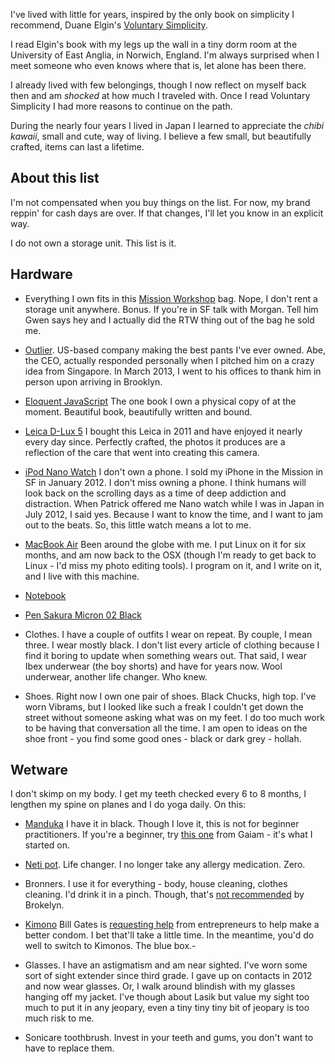 I've lived with little for years, inspired by the only book on simplicity I recommend, Duane Elgin's [Voluntary Simplicity](http://www.amazon.co.uk/Voluntary-Simplicity-Duane-Elgin/dp/0688121195). 

I read Elgin's book with my legs up the wall in a tiny dorm room at the University of East Anglia, in Norwich, England. I'm always surprised when I meet someone who even knows where that is, let alone has been there. 

I already lived with few belongings, though I now reflect on myself back then and am _shocked_ at how much I traveled with. Once I read Voluntary Simplicity I had more reasons to continue on the path.

During the nearly four years I lived in Japan I learned to appreciate the _chibi kawaii_, small and cute, way of living. I believe a few small, but beautifully crafted, items can last a lifetime.

About this list
---------------

I'm not compensated when you buy things on the list. For now, my brand reppin' for cash days are over. If that changes, I'll let you know in an explicit way.

I do not own a storage unit. This list is it.

Hardware
--------

+ Everything I own fits in this [Mission Workshop](http://missionworkshop.com/products/advanced_projects/vx-rucksack.php) bag. Nope, I don't rent a storage unit anywhere. Bonus. If you're in SF talk with Morgan. Tell him Gwen says hey and I actually did the RTW thing out of the bag he sold me.

+ [Outlier](http://outlier.cc/). US-based company making the best pants I've ever owned. Abe, the CEO, actually responded personally when I pitched him on a crazy idea from Singapore. In March 2013, I went to his offices to thank him in person upon arriving in Brooklyn.

+ [Eloquent JavaScript](http://eloquentjavascript.net/) The one book I own a physical copy of at the moment. Beautiful book, beautifully written and bound.

+ [Leica D-Lux 5](http://en.leica-camera.com/photography/compact_cameras/d-lux_5/) I bought this Leica in 2011 and have enjoyed it nearly every day since. Perfectly crafted, the photos it produces are a reflection of the care that went into creating this camera.

+ [iPod Nano Watch](http://www.engadget.com/2010/12/29/hex-ships-ipod-nano-watch-band-dares-you-to-destroy-it-video/) I don't own a phone. I sold my iPhone in the Mission in SF in January 2012. I don't miss owning a phone. I think humans will look back on the scrolling days as a time of deep addiction and distraction. When Patrick offered me Nano watch while I was in Japan in July 2012, I said yes. Because I want to know the time, and I want to jam out to the beats. So, this little watch means a lot to me.

+ [MacBook Air](https://www.apple.com/macbookair/) Been around the globe with me. I put Linux on it for six months, and am now back to the OSX (though I'm ready to get back to Linux - I'd miss my photo editing tools). I program on it, and I write on it, and I live with this machine.

+ [Notebook](http://www.fabrianoboutique.com/products_det.asp/Prodotto/ECOQUA+A4+%28SADDLE+STITCH%29)

+ [Pen Sakura Micron 02 Black](http://www.sakuraofamerica.com/Pen-Archival)

+ Clothes. I have a couple of outfits I wear on repeat. By couple, I mean three. I wear mostly black. I don't list every article of clothing because I find it boring to update when something wears out. That said, I wear Ibex underwear (the boy shorts) and have for years now. Wool underwear, another life changer. Who knew.

+ Shoes. Right now I own one pair of shoes. Black Chucks, high top. I've worn Vibrams, but I looked like such a freak I couldn't get down the street without someone asking what was on my feet. I do too much work to be having that conversation all the time. I am open to ideas on the shoe front - you find some good ones - black or dark grey - hollah.

Wetware
-------

I don't skimp on my body. I get my teeth checked every 6 to 8 months, I lengthen my spine on planes and I do yoga daily. On this:

+ [Manduka](http://www.manduka.com/us/shop/categories/products/mats/eko-superlite-travel-mat/) I have it in black. Though I love it, this is not for beginner practitioners. If you're a beginner, try [this one](http://www.gaiam.com/yoga-mats/premium-sticky-yoga-mat/95-0726,default,pd.html?start=4&cgid=3010400) from Gaiam - it's what I started on.

+ [Neti pot](https://en.wikipedia.org/wiki/Neti_pot). Life changer. I no longer take any allergy medication. Zero.

+ Bronners. I use it for everything - body, house cleaning, clothes cleaning. I'd drink it in a pinch. Though, that's [not recommended](http://brokelyn.com/tested-the-crazy-alleged-uses-of-dr-bronners-soap/) by Brokelyn.

+ [Kimono](http://www.kimono-condoms.com/) Bill Gates is [requesting help](http://www.washingtontimes.com/news/2013/mar/24/bill-gates-offers-100000-grant-improved-condoms/print/) from entrepreneurs to help make a better condom. I bet that'll take a little time. In the meantime, you'd do well to switch to Kimonos. The blue box.-

+ Glasses. I have an astigmatism and am near sighted. I've worn some sort of sight extender since third grade. I gave up on contacts in 2012 and now wear glasses. Or, I walk around blindish with my glasses hanging off my jacket. I've though about Lasik but value my sight too much to put it in any jeopary, even a tiny tiny tiny bit of jeopary is too much risk to me.

+ Sonicare toothbrush. Invest in your teeth and gums, you don't want to have to replace them.